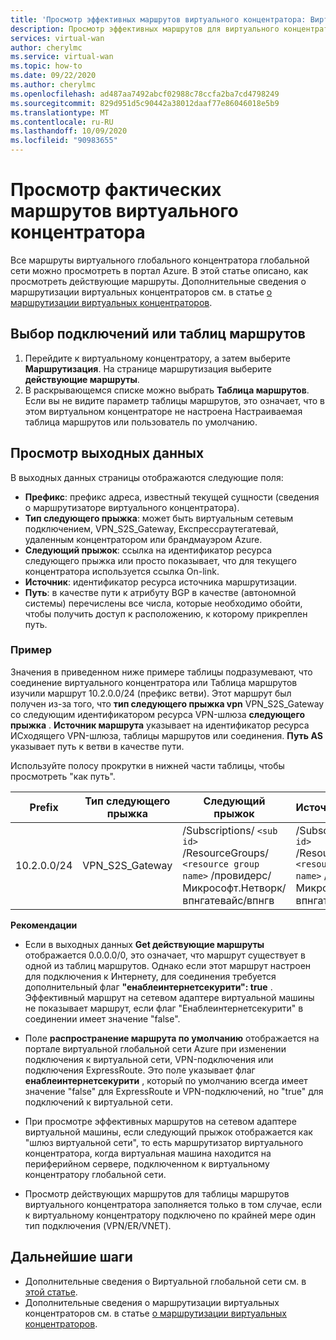 ```yaml
---
title: 'Просмотр эффективных маршрутов виртуального концентратора: Виртуальная глобальная сеть Azure | Документация Майкрософт'
description: Просмотр эффективных маршрутов для виртуального концентратора в виртуальной глобальной сети Azure
services: virtual-wan
author: cherylmc
ms.service: virtual-wan
ms.topic: how-to
ms.date: 09/22/2020
ms.author: cherylmc
ms.openlocfilehash: ad487aa7492abcf02988c78ccfa2ba7cd4798249
ms.sourcegitcommit: 829d951d5c90442a38012daaf77e86046018e5b9
ms.translationtype: MT
ms.contentlocale: ru-RU
ms.lasthandoff: 10/09/2020
ms.locfileid: "90983655"
---
```

# <a name="view-virtual-hub-effective-routes"></a>Просмотр фактических маршрутов виртуального концентратора

Все маршруты виртуального глобального концентратора глобальной сети можно просмотреть в портал Azure. В этой статье описано, как просмотреть действующие маршруты. Дополнительные сведения о маршрутизации виртуальных концентраторов см. в статье [о маршрутизации виртуальных концентраторов](about-virtual-hub-routing.md).

## <a name="select-connections-or-route-tables"></a><a name="routing"></a>Выбор подключений или таблиц маршрутов

1. Перейдите к виртуальному концентратору, а затем выберите **Маршрутизация**. На странице маршрутизация выберите **действующие маршруты**.
1. В раскрывающемся списке можно выбрать **Таблица маршрутов**. Если вы не видите параметр таблицы маршрутов, это означает, что в этом виртуальном концентраторе не настроена Настраиваемая таблица маршрутов или пользователь по умолчанию.

## <a name="view-output"></a><a name="output"></a>Просмотр выходных данных

В выходных данных страницы отображаются следующие поля:

* **Префикс**: префикс адреса, известный текущей сущности (сведения о маршрутизаторе виртуального концентратора).
* **Тип следующего прыжка**: может быть виртуальным сетевым подключением, VPN_S2S_Gateway, Експрессраутегатевай, удаленным концентратором или брандмауэром Azure.
* **Следующий прыжок**: ссылка на идентификатор ресурса следующего прыжка или просто показывает, что для текущего концентратора используется ссылка On-link.
* **Источник**: идентификатор ресурса источника маршрутизации.
* **Путь**: в качестве пути к атрибуту BGP в качестве (автономной системы) перечислены все числа, которые необходимо обойти, чтобы получить доступ к расположению, к которому прикреплен путь.

### <a name="example"></a><a name="example"></a>Пример

Значения в приведенном ниже примере таблицы подразумевают, что соединение виртуального концентратора или Таблица маршрутов изучили маршрут 10.2.0.0/24 (префикс ветви). Этот маршрут был получен из-за того, что **тип следующего прыжка vpn** VPN_S2S_Gateway со следующим идентификатором ресурса VPN-шлюза **следующего прыжка** . **Источник маршрута** указывает на идентификатор ресурса ИСходящего VPN-шлюза, таблицы маршрутов или соединения. **Путь AS** указывает путь к ветви в качестве пути.

Используйте полосу прокрутки в нижней части таблицы, чтобы просмотреть "как путь".

| **Prefix** |  **Тип следующего прыжка** | **Следующий прыжок** |  **Источник маршрута** |**КАК путь** |
| ---        | ---                | ---          | ---               | ---         |
| 10.2.0.0/24| VPN_S2S_Gateway |/Subscriptions/ `<sub id>` /ResourceGroups/ `<resource group name>` /провидерс/Микрософт.Нетворк/впнгатевайс/впнгв|/Subscriptions/ `<sub id>` /ResourceGroups/ `<resource group name>` /провидерс/Микрософт.Нетворк/впнгатевайс/впнгв| 20 000|

**Рекомендации**

* Если в выходных данных **Get действующие маршруты** отображается 0.0.0.0/0, это означает, что маршрут существует в одной из таблиц маршрутов. Однако если этот маршрут настроен для подключения к Интернету, для соединения требуется дополнительный флаг **"енаблеинтернетсекурити": true** . Эффективный маршрут на сетевом адаптере виртуальной машины не показывает маршрут, если флаг "Енаблеинтернетсекурити" в соединении имеет значение "false".

* Поле **распространение маршрута по умолчанию** отображается на портале виртуальной глобальной сети Azure при изменении подключения к виртуальной сети, VPN-подключения или подключения ExpressRoute. Это поле указывает флаг **енаблеинтернетсекурити** , который по умолчанию всегда имеет значение "false" для ExpressRoute и VPN-подключений, но "true" для подключений к виртуальной сети.

* При просмотре эффективных маршрутов на сетевом адаптере виртуальной машины, если следующий прыжок отображается как "шлюз виртуальной сети", то есть маршрутизатор виртуального концентратора, когда виртуальная машина находится на периферийном сервере, подключенном к виртуальному концентратору глобальной сети.

* Просмотр действующих маршрутов для таблицы маршрутов виртуального концентратора заполняется только в том случае, если к виртуальному концентратору подключено по крайней мере один тип подключения (VPN/ER/VNET).

## <a name="next-steps"></a>Дальнейшие шаги

* Дополнительные сведения о Виртуальной глобальной сети см. в [этой статье](virtual-wan-about.md).
* Дополнительные сведения о маршрутизации виртуальных концентраторов см. в статье [о маршрутизации виртуальных концентраторов](about-virtual-hub-routing.md).
